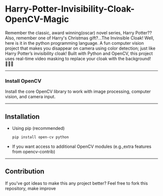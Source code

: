 # Harry-Potter-Invisibility-Cloak-OpenCV-Magic
Remember the classic, award winning(oscar) novel series, Harry Potter??
Also, remember one of Harry's Christmas gift?...The Invinsible Cloak!
Well, here is it in the python programming language.
A fun computer vision project that makes you disappear on camera using color detection; just like Harry Potter’s invisibility cloak! Built with Python and OpenCV, this project uses real-time video masking to replace your cloak with the background!🧙‍♂️✨

---


### Install OpenCV
Install the core OpenCV library to work with image processing, computer vision, and camera input.

---
## Installation
 - Using pip (recommended)
   ```bash
   pip install open-cv python

 - If you want access to additional OpenCV modules (e.g.,extra features from opencv-contrib)

---
## Contribution
If you've got ideas to make this any
project better?
Feel free to fork this repository, make improve
